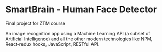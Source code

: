 # SmartBrain - Human Face Detector
Final project for ZTM course

An image recognition app using a Machine Learning API (a subset of Artificial Intelligence) and all the other modern technologies
like NPM, React-redux hooks, JavaScript, RESTful API.


